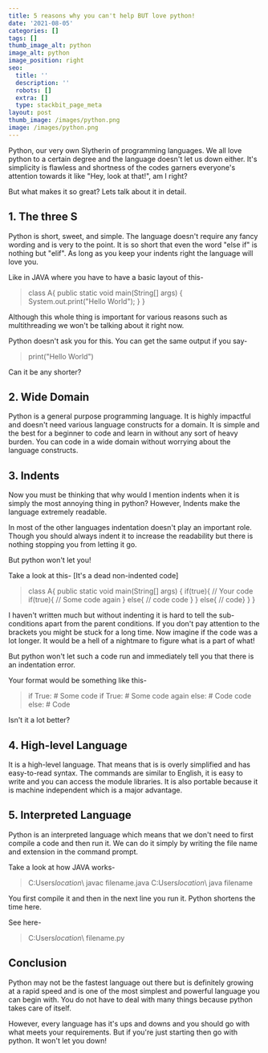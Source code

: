 ```yaml
---
title: 5 reasons why you can't help BUT love python!
date: '2021-08-05'
categories: []
tags: []
thumb_image_alt: python
image_alt: python
image_position: right
seo:
  title: ''
  description: ''
  robots: []
  extra: []
  type: stackbit_page_meta
layout: post
thumb_image: /images/python.png
image: /images/python.png
---
```

Python, our very own Slytherin of programming languages. We all love python to a certain degree and the language doesn't let us down either. It's simplicity is flawless and shortness of the codes garners everyone's attention towards it like "Hey, look at that!", am I right?

But what makes it so great? Lets talk about it in detail.

## 1. The three S

Python is short, sweet, and simple. The language doesn't require any fancy wording and is very to the point. It is so short that even the word "else if" is nothing but "elif". As long as you keep your indents right the language will love you.

Like in JAVA where you have to have a basic layout of this-

> class A{
> public static void main(String[] args) {
> System.out.print("Hello World");
> }
> }

Although this whole thing is important for various reasons such as multithreading we won't be talking about it right now.

Python doesn't ask you for this. You can get the same output if you say-

> print("Hello World")

Can it be any shorter?

## 2. Wide Domain

Python is a general purpose programming language. It is highly impactful and doesn't need various language constructs for a domain. It is simple and the best for a beginner to code and learn in without any sort of heavy burden. You can code in a wide domain without worrying about the language constructs.

## 3. Indents

Now you must be thinking that why would I mention indents when it is simply the most annoying thing in python? However, Indents make the language extremely readable.

In most of the other languages indentation doesn't play an important role. Though you should always indent it to increase the readability but there is nothing stopping you from letting it go.

But python won't let you!

Take a look at this- \[It's a dead non-indented code]

> class A{
> public static void main(String[] args) {
> if(true){
> // Your code
> if(true){
> // Some code again
> }
> else{
> // code code
> }
> }
> else{
> // code}
> }
> }

I haven't written much but without indenting it is hard to tell the sub-conditions apart from the parent conditions. If you don't pay attention to the brackets you might be stuck for a long time. Now imagine if the code was a lot longer. It would be a hell of a nightmare to figure what is a part of what!

But python won't let such a code run and immediately tell you that there is an indentation error.

Your format would be something like this-

> if True:
> \# Some code
> if True:
> \# Some code again
> else:
> \# Code code
> else:
> \# Code

Isn't it a lot better?

## 4. High-level Language

It is a high-level language. That means that is is overly simplified and has easy-to-read syntax. The commands are similar to English, it is easy to write and you can access the module libraries. It is also portable because it is machine independent which is a major advantage.

## 5. Interpreted Language

Python is an interpreted language which means that we don't need to first compile a code and then run it. We can do it simply by writing the file name and extension in the command prompt.

Take a look at how JAVA works-

> C:Users*location*\ javac filename.java
> C:Users*location*\ java filename
>>

You first compile it and then in the next line you run it. Python shortens the time here.

See here-

> C:Users*location*\ filename.py

## &#xD;Conclusion

Python may not be the fastest language out there but is definitely growing at a rapid speed and is one of the most simplest and powerful language you can begin with. You do not have to deal with many things because python takes care of itself.

However, every language has it's ups and downs and you should go with what meets your requirements. But if you're just starting then go with python. It won't let you down!
